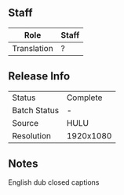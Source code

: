 ## Staff

| Role              | Staff                               |
|-------------------|-------------------------------------|
| Translation       | ?                                   |


## Release Info

|              |              |
|--------------|--------------|
| Status       | Complete     |
| Batch Status | -            |
| Source       | HULU         |
| Resolution   | 1920x1080    |

## Notes

English dub closed captions
